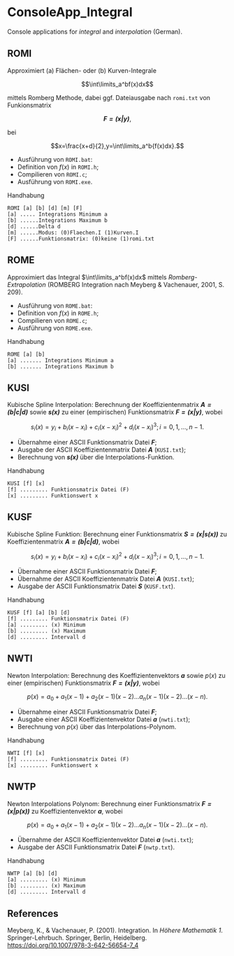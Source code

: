# ConsoleApp_Integral
Console applications for *integral* and *interpolation* (German).
## ROMI

Approximiert (a) Flächen- oder (b) Kurven-Integrale 

$$\int\limits_a^bf(x)dx$$

mittels Romberg Methode, dabei 
ggf. Dateiausgabe nach `romi.txt` von Funkionsmatrix 

$$\mathbfit {F=(x|y)},$$

bei 

$$x=\frac{x+d}{2},y=\int\limits_a^b{f(x)dx}.$$

- Ausführung von `ROMI.bat`:
- Definition von $f(x)$ in `ROMI.h`;
 - Compilieren von `ROMI.c`; 
- Ausführung von `ROMI.exe`.

Handhabung
~~~
ROMI [a] [b] [d] [m] [F]
[a] ..... Integrations Minimum a
[b] ......Integrations Maximum b
[d] ......Delta d
[m] ......Modus: (0)Flaechen.I (1)Kurven.I
[F] ......Funktionsmatrix: (0)keine (1)romi.txt
~~~

## ROME 

Approximiert das Integral $\int\limits_a^bf(x)dx$ mittels *Romberg-Extrapolation* 
(ROMBERG Integration nach Meyberg & Vachenauer, 2001, S. 209).

- Ausführung von `ROME.bat`:
- Definition von $f(x)$ in `ROME.h`;
- Compilieren von `ROME.c`; 
- Ausführung von `ROME.exe`.

Handhabung
~~~
ROME [a] [b]
[a] ....... Integrations Minimum a
[b] ....... Integrations Maximum b
~~~
## KUSI 

Kubische Spline Interpolation: Berechnung der Koeffizientenmatrix $\mathbfit {A=(b|c|d)}$ sowie $\mathbfit {s(x)}$ zu einer (empirischen) Funktionsmatrix $\mathbfit {F=(x|y)}$, wobei

$$s_i(x)= y_i + b_i(x-x_i) + c_i(x-x_i)^2 + d_i(x-x_i)^3; i= 0,1,...,n-1.$$ 

- Übernahme einer ASCII Funktionsmatrix Datei $\mathbfit F$;
- Ausgabe der ASCII Koeffizientenmatrix Datei $\mathbfit A$ (`KUSI.txt`);
- Berechnung von $\mathbfit{s(x)}$ über die Interpolations-Funktion.

Handhabung
~~~
KUSI [f] [x]
[f] ......... Funktionsmatrix Datei (F)
[x] ......... Funktionswert x
~~~

## KUSF 

Kubische Spline Funktion: Berechnung einer Funktionsmatrix $\mathbfit {S=(x|s(x))}$ zu Koeffizientenmatrix $\mathbfit {A=(b|c|d)}$, wobei

$$s_i(x)= y_i + b_i(x-x_i) + c_i(x-x_i)^2 + d_i(x-x_i)^3; i= 0,1,...,n-1.$$

- Übernahme einer ASCII Funktionsmatrix Datei $\mathbfit F$;
- Übernahme der ASCII Koeffizientenmatrix Datei $\mathbfit A$ (`KUSI.txt`);
- Ausgabe der ASCII Funktionsmatrix Datei $\mathbfit S$ (`KUSF.txt`).

Handhabung
~~~
KUSF [f] [a] [b] [d] 
[f] ......... Funktionsmatrix Datei (F)
[a] ......... (x) Minimum
[b] ......... (x) Maximum
[d] ......... Intervall d
~~~

## NWTI 

Newton Interpolation: Berechnung des Koeffizientenvektors $\mathbfit a$ sowie $p(x)$ zu einer (empirischen) Funktionsmatrix $\mathbfit {F=(x|y)}$, wobei

$$p(x)= a_0 + a_1(x-1) + a_2(x-1)(x-2) ... a_n(x-1)(x-2) ... (x-n).$$

- Übernahme einer ASCII Funktionsmatrix Datei $\mathbfit F$;
- Ausgabe einer ASCII Koeffizientenvektor Datei $\mathbfit a$ (`nwti.txt`);
- Berechnung von $p(x)$ über das Interpolations-Polynom.

Handhabung
~~~
NWTI [f] [x]
[f] ......... Funktionsmatrix Datei (F)
[x] ......... Funktionswert x
~~~

## NWTP

Newton Interpolations Polynom: Berechnung einer Funktionsmatrix $\mathbfit {F=(x|p(x))}$ zu Koeffizientenvektor $\mathbfit a$, wobei

$$p(x)= a_0 + a_1(x-1) + a_2(x-1)(x-2) ... a_n(x-1)(x-2) ... (x-n).$$

- Übernahme der ASCII Koeffizientenvektor Datei $\mathbfit a$ (`nwti.txt`);
- Ausgabe der ASCII Funktionsmatrix Datei $\mathbfit F$ (`nwtp.txt`).

Handhabung
~~~
NWTP [a] [b] [d]
[a] ......... (x) Minimum
[b] ......... (x) Maximum
[d] ......... Intervall d
~~~

## References
Meyberg, K., & Vachenauer, P. (2001). Integration. In *Höhere Mathematik 1*. Springer-Lehrbuch. Springer, Berlin, Heidelberg. https://doi.org/10.1007/978-3-642-56654-7_4
